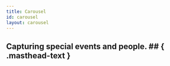 ```yaml
---
title: Carousel
id: carousel
layout: carousel
---
```

## Capturing special events and people. ## { .masthead-text }


